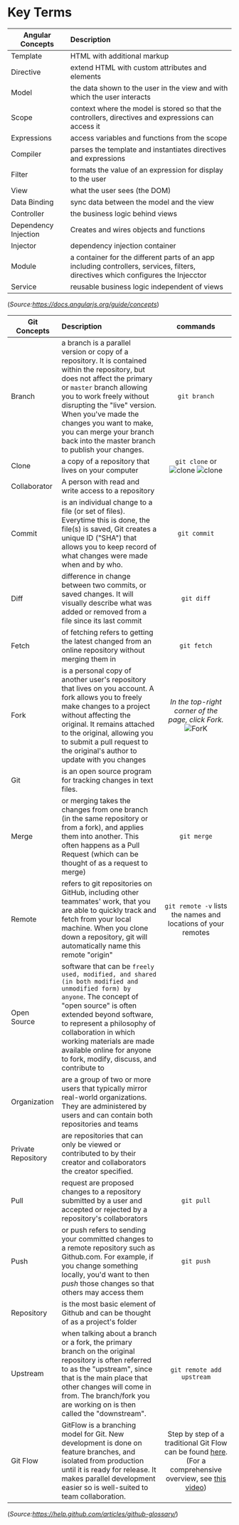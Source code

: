# Key Terms
| Angular Concepts       | Description |
| ------------- |:---------------------------|
| Template      | HTML with additional markup |
| Directive     | extend HTML with custom attributes and elements     |
| Model | the data shown to the user in the view and with which the user interacts |
| Scope | context where the model is stored so that the controllers, directives and expressions can access it  |
| Expressions | access variables and functions from the scope |
| Compiler | parses the template and instantiates directives and expressions |
| Filter | formats the value of an expression for display to the user |
| View | what the user sees (the DOM) |
| Data Binding | sync data between the model and the view |
| Controller | the business logic behind views |
| Dependency Injection | Creates and wires objects and functions |
| Injector | dependency injection container |
| Module | a container for the different parts of an app including controllers, services, filters, directives which configures the Injecctor |
| Service | reusable business logic independent of views |
(*Source:https://docs.angularjs.org/guide/concepts*)

| Git Concepts       | Description | commands |
| ------------- |:---------------------------|:-----:|
| Branch      | a branch is a parallel version or copy of a repository. It is contained within the repository, but does not affect the primary or `master` branch allowing you to work freely without disrupting the "live" version. When you've made the changes you want to make, you can merge your branch back into the master branch to publish your changes. | `git branch`|
| Clone | a copy of a repository that lives on your computer | `git clone` or ![clone](https://help.github.com/assets/images/help/repository/clone-repo-clone-url-button.png) ![clone](https://help.github.com/assets/images/help/repository/https-url-clone.png)|
| Collaborator | A person with read and write access to a repository |
| Commit | is an individual change to a file (or set of files). Everytime this is done, the file(s) is saved, Git creates a unique ID ("SHA") that allows you to keep record of what changes were made when and by who. | `git commit`|
| Diff | difference in change between two commits, or saved changes. It will visually describe what was added or removed from a file since its last commit | `git diff` |
| Fetch | of fetching refers to getting the latest changed from an online repository without merging them in | `git fetch`|
| Fork | is a personal copy of another user's repository that lives on you account. A fork allows you to freely make changes to a project without affecting the original. It remains attached to the original, allowing you to submit a pull request to the original's author to update with you changes | *In the top-right corner of the page, click Fork.* ![ForK](https://help.github.com/assets/images/help/repository/fork_button.jpg)|
| Git | is an open source program for tracking changes in text files. |
| Merge | or merging takes the changes from one branch (in the same repository or from a fork), and applies them into another. This often happens as a Pull Request (which can be thought of as a request to merge) | `git merge`|
| Remote | refers to git repositories on GitHub, including other teammates' work, that you are able to quickly track and fetch from your local machine. When you clone down a repository, git will automatically name this remote "origin" |`git remote -v` lists the names and locations of your remotes|
| Open Source | software that can be `freely used, modified, and shared (in both modified and unmodified form) by anyone`. The concept of "open source" is often extended beyond software, to represent a philosophy of collaboration in which working materials are made available online for anyone to fork, modify, discuss, and contribute to |
| Organization | are a group of two or more users that typically mirror real-world organizations. They are administered by users and can contain both repositories and teams |
| Private Repository | are repositories that can only be viewed or contributed to by their creator and collaborators the creator specified. |
| Pull | request are proposed changes to a repository submitted by a user and accepted or rejected by a repository's collaborators | `git pull`|
| Push | or push refers to sending your committed changes to a remote repository such as Github.com. For example, if you change something locally, you'd want to then *push* those changes so that others may access them | `git push` |
| Repository | is the most basic element of Github and can be thought of as a project's folder | |
| Upstream | when talking about a branch or a fork, the primary branch on the original repository is often referred to as the "upstream", since that is the main place that other changes will come in from. The branch/fork you are working on is then called the "downstream".| `git remote add upstream` |
|Git Flow | GitFlow is a branching model for Git. New development is done on feature branches, and isolated from production until it is ready for release. It makes parallel development easier so is well-suited to team collaboration. | Step by step of a traditional Git Flow can be found [here](https://datasift.github.io/gitflow/IntroducingGitFlow.html). (For a comprehensive overview, see [this video](https://www.youtube.com/watch?v=6LhTe8Mz6jM)) |
(*Source:https://help.github.com/articles/github-glossary/*)
















